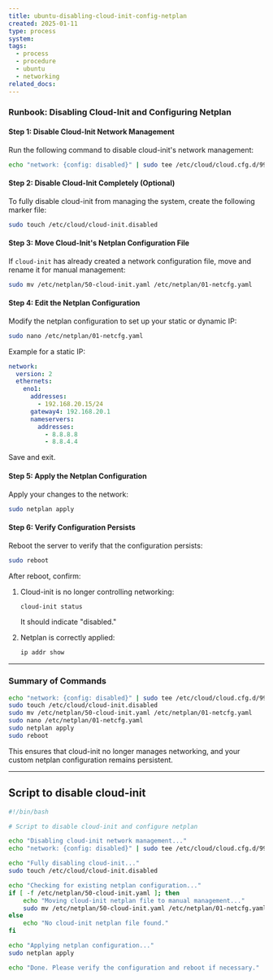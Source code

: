```yaml
---
title: ubuntu-disabling-cloud-init-config-netplan
created: 2025-01-11
type: process
system: 
tags:
  - process
  - procedure
  - ubuntu
  - networking
related_docs:
---
```


### **Runbook: Disabling Cloud-Init and Configuring Netplan**

#### **Step 1: Disable Cloud-Init Network Management**

Run the following command to disable cloud-init's network management:

```bash
echo "network: {config: disabled}" | sudo tee /etc/cloud/cloud.cfg.d/99-disable-network-config.cfg
```

#### **Step 2: Disable Cloud-Init Completely (Optional)**

To fully disable cloud-init from managing the system, create the following marker file:

```bash
sudo touch /etc/cloud/cloud-init.disabled
```

#### **Step 3: Move Cloud-Init's Netplan Configuration File**

If `cloud-init` has already created a network configuration file, move and rename it for manual management:

```bash
sudo mv /etc/netplan/50-cloud-init.yaml /etc/netplan/01-netcfg.yaml
```

#### **Step 4: Edit the Netplan Configuration**

Modify the netplan configuration to set up your static or dynamic IP:

```bash
sudo nano /etc/netplan/01-netcfg.yaml
```

Example for a static IP:

```yaml
network:
  version: 2
  ethernets:
    eno1:
      addresses:
        - 192.168.20.15/24
      gateway4: 192.168.20.1
      nameservers:
        addresses:
          - 8.8.8.8
          - 8.8.4.4
```

Save and exit.

#### **Step 5: Apply the Netplan Configuration**

Apply your changes to the network:

```bash
sudo netplan apply
```

#### **Step 6: Verify Configuration Persists**

Reboot the server to verify that the configuration persists:

```bash
sudo reboot
```

After reboot, confirm:

1. Cloud-init is no longer controlling networking:
    
    ```bash
    cloud-init status
    ```
    
    It should indicate "disabled."
    
2. Netplan is correctly applied:
    
    ```bash
    ip addr show
    ```
    

---

### **Summary of Commands**

```bash
echo "network: {config: disabled}" | sudo tee /etc/cloud/cloud.cfg.d/99-disable-network-config.cfg
sudo touch /etc/cloud/cloud-init.disabled
sudo mv /etc/netplan/50-cloud-init.yaml /etc/netplan/01-netcfg.yaml
sudo nano /etc/netplan/01-netcfg.yaml
sudo netplan apply
sudo reboot
```

This ensures that cloud-init no longer manages networking, and your custom netplan configuration remains persistent.



---

## **Script to disable cloud-init**

```sh
#!/bin/bash

# Script to disable cloud-init and configure netplan

echo "Disabling cloud-init network management..."
echo "network: {config: disabled}" | sudo tee /etc/cloud/cloud.cfg.d/99-disable-network-config.cfg

echo "Fully disabling cloud-init..."
sudo touch /etc/cloud/cloud-init.disabled

echo "Checking for existing netplan configuration..."
if [ -f /etc/netplan/50-cloud-init.yaml ]; then
    echo "Moving cloud-init netplan file to manual management..."
    sudo mv /etc/netplan/50-cloud-init.yaml /etc/netplan/01-netcfg.yaml
else
    echo "No cloud-init netplan file found."
fi

echo "Applying netplan configuration..."
sudo netplan apply

echo "Done. Please verify the configuration and reboot if necessary."
```
